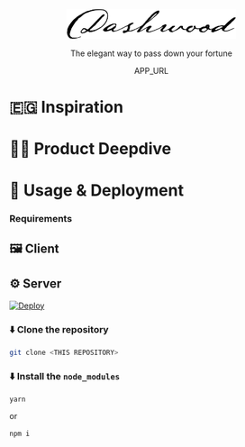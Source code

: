 <p align="center"><a href="APP_URL" target="_blank" rel="noopener noreferrer"><img width="300" src="./src/assets/logo-dark.png" alt="Dashwood Logo"></a></p>
<p align="center">
The elegant way to pass down your fortune
</p>
<p align="center">
	APP_URL
</p>

# 🇪🇬 Inspiration

# 🏊‍♀️ Product Deepdive

# 🚀 Usage & Deployment

### Requirements

## 🖼 Client

## ⚙️ Server

[![Deploy](https://www.herokucdn.com/deploy/button.svg)](https://heroku.com/deploy)

### ⬇️ Clone the repository

```bash
git clone <THIS REPOSITORY>
```

### ⬇️ Install the `node_modules`

```
yarn
```

or

```
npm i
```
